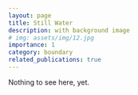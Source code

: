 ```yaml
---
layout: page
title: Still Water
description: with background image
# img: assets/img/12.jpg
importance: 1
category: boundary
related_publications: true
---
```


Nothing to see here, yet.
